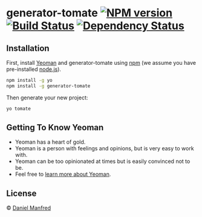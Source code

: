 # generator-tomate [![NPM version][npm-image]][npm-url] [![Build Status][travis-image]][travis-url] [![Dependency Status][daviddm-image]][daviddm-url]
> 

## Installation

First, install [Yeoman](http://yeoman.io) and generator-tomate using [npm](https://www.npmjs.com/) (we assume you have pre-installed [node.js](https://nodejs.org/)).

```bash
npm install -g yo
npm install -g generator-tomate
```

Then generate your new project:

```bash
yo tomate
```

## Getting To Know Yeoman

 * Yeoman has a heart of gold.
 * Yeoman is a person with feelings and opinions, but is very easy to work with.
 * Yeoman can be too opinionated at times but is easily convinced not to be.
 * Feel free to [learn more about Yeoman](http://yeoman.io/).

## License

 © [Daniel Manfred]()


[npm-image]: https://badge.fury.io/js/generator-tomate.svg
[npm-url]: https://npmjs.org/package/generator-tomate
[travis-image]: https://travis-ci.org/danielmanfred/generator-tomate.svg?branch=master
[travis-url]: https://travis-ci.org/danielmanfred/generator-tomate
[daviddm-image]: https://david-dm.org/danielmanfred/generator-tomate.svg?theme=shields.io
[daviddm-url]: https://david-dm.org/danielmanfred/generator-tomate
